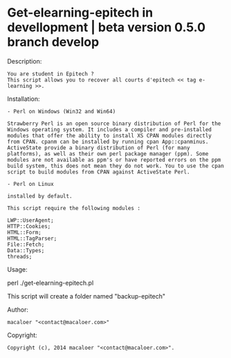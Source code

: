 Get-elearning-epitech in devellopment | beta version 0.5.0 branch develop
=================


Description:

    You are student in Epitech ?
    This script allows you to recover all courts d'epitech << tag e-learning >>. 


Installation:


    - Perl on Windows (Win32 and Win64)

    Strawberry Perl is an open source binary distribution of Perl for the Windows operating system. It includes a compiler and pre-installed modules that offer the ability to install XS CPAN modules directly from CPAN. cpanm can be installed by running cpan App::cpanminus.
    ActiveState provide a binary distribution of Perl (for many platforms), as well as their own perl package manager (ppm). Some modules are not available as ppm's or have reported errors on the ppm build system, this does not mean they do not work. You to use the cpan script to build modules from CPAN against ActiveState Perl.
    
    - Perl on Linux 
     
    installed by default.

    This script require the following modules : 
    
    LWP::UserAgent;
    HTTP::Cookies;
    HTML::Form;
    HTML::TagParser;
    File::Fetch;
    Data::Types;
    threads;
    
Usage:

  perl ./get-elearning-epitech.pl
  
  
  This script will create a folder named "backup-epitech" 
   
Author:

    macaloer "<contact@macaloer.com>"

Copyright:

    Copyright (c), 2014 macaloer "<contact@macaloer.com>".


